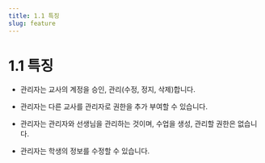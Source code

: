```yaml
---
title: 1.1 특징
slug: feature
---
```

# 1.1 특징

* 관리자는 교사의 계정을 승인, 관리(수정, 정지, 삭제)합니다.
* 관리자는 다른 교사를 관리자로 권한을 추가 부여할 수 있습니다. 
* 관리자는 관리자와 선생님을 관리하는 것이며, 수업을 생성, 관리할 권한은 없습니다. 
* 관리자는 학생의 정보를 수정할 수 있습니다.

  ![]()
